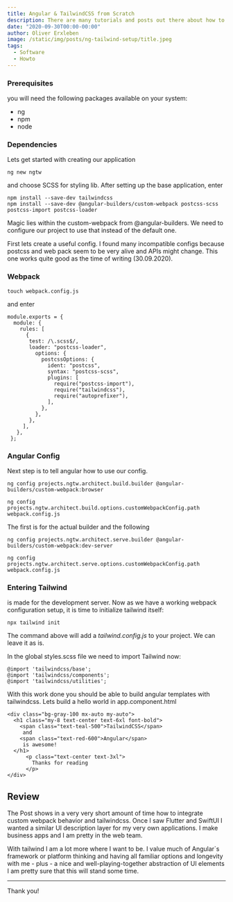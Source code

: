```yaml
---
title: Angular & TailwindCSS from Scratch
description: There are many tutorials and posts out there about how to setup tailwindcss in an Angular application. Some work, some might not. Here is my log of how to setup, without much tinkering in configs and source code.
date: "2020-09-30T00:00-00:00"
author: Oliver Erxleben
image: /static/img/posts/ng-tailwind-setup/title.jpeg
tags:
  - Software
  - Howto
---
```


### Prerequisites

you will need the following packages available on your system:

* ng
* npm
* node

### Dependencies

Lets get started with creating our application


    ng new ngtw 


and choose SCSS for styling lib. After setting up the base application, enter

    npm install --save-dev tailwindcss
    npm install --save-dev @angular-builders/custom-webpack postcss-scss postcss-import postcss-loader 

Magic lies within the custom-webpack from @angular-builders. We need to configure our project to use that instead of the default one. 

First lets create a useful config. I found many incompatible configs because postcss and web pack seem to be very alive and APIs might change. This one works quite good as the time of writing (30.09.2020).

### Webpack

    touch webpack.config.js 


and enter

    module.exports = {
      module: {
        rules: [
          {
           test: /\.scss$/,
           loader: "postcss-loader",
             options: {
               postcssOptions: {
                 ident: "postcss",
                 syntax: "postcss-scss",
                 plugins: [
                   require("postcss-import"),
                   require("tailwindcss"),
                   require("autoprefixer"),
                 ],
               },
             },
           },
         ],
       },
     };

### Angular Config

Next step is to tell angular how to use our config. 

    ng config projects.ngtw.architect.build.builder @angular-builders/custom-webpack:browser

    ng config projects.ngtw.architect.build.options.customWebpackConfig.path webpack.config.js


The first is for the actual builder and the following

    ng config projects.ngtw.architect.serve.builder @angular-builders/custom-webpack:dev-server 

    ng config projects.ngtw.architect.serve.options.customWebpackConfig.path webpack.config.js

### Entering Tailwind


is made for the development server. Now as we have a working webpack configuration setup, it is time to initialize tailwind itself:

    npx tailwind init

The command above will add a *tailwind.config.js* to your project. We can leave it as is. 

In the global styles.scss file we need to import Tailwind now:

    @import 'tailwindcss/base';
    @import 'tailwindcss/components';
    @import 'tailwindcss/utilities';


With this work done you should be able to build angular templates with tailwindcss. Lets build a hello world in app.component.html

    <div class="bg-gray-100 mx-auto my-auto">
      <h1 class="my-8 text-center text-6xl font-bold">
        <span class="text-teal-500">TailwindCSS</span>
         and
        <span class="text-red-600">Angular</span>
         is awesome!
      </h1>
          <p class="text-center text-3xl">
            Thanks for reading
          </p>
    </div>


## Review

The Post shows in a very very short amount of time how to integrate custom webpack behavior and tailwindcss. Once I saw Flutter and SwiftUI I wanted a similar UI description layer for my very own applications. I make business apps and I am pretty in the web team.

With tailwind I am a lot more where I want to be. I value much of Angular`s framework or platform thinking and having all familiar options and longevity with me - plus - a nice and well-playing-together abstraction of UI elements I am pretty sure that this will stand some time. 

-----

Thank you! 
